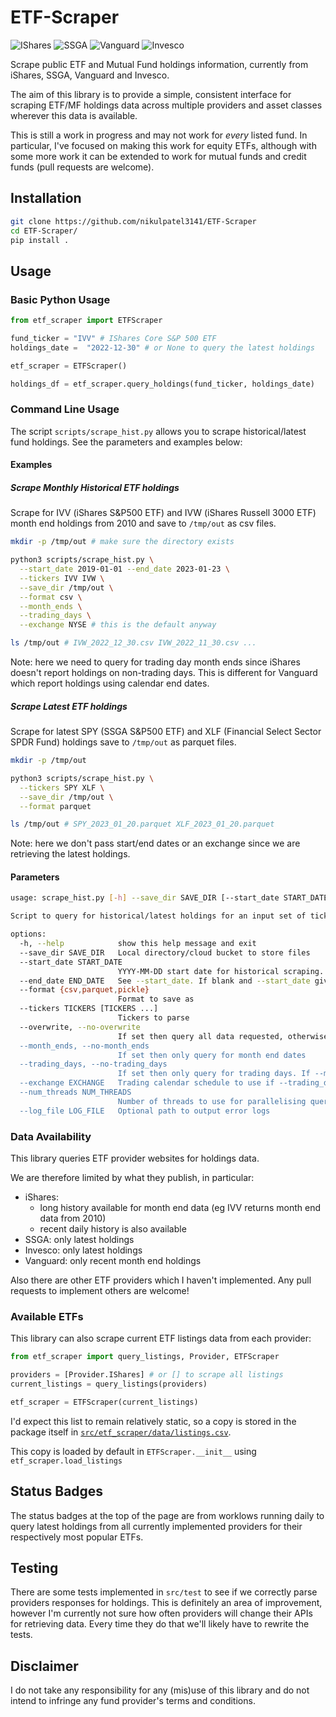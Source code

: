 # ETF-Scraper

![IShares](https://github.com/nikulpatel3141/ETF-Scraper/actions/workflows/check_ishares.yml/badge.svg)
![SSGA](https://github.com/nikulpatel3141/ETF-Scraper/actions/workflows/check_ssga.yml/badge.svg)
![Vanguard](https://github.com/nikulpatel3141/ETF-Scraper/actions/workflows/check_vanguard.yml/badge.svg)
![Invesco](https://github.com/nikulpatel3141/ETF-Scraper/actions/workflows/check_invesco.yml/badge.svg)

Scrape public ETF and Mutual Fund holdings information, currently from iShares, SSGA, Vanguard and Invesco.

The aim of this library is to provide a simple, consistent interface for scraping ETF/MF holdings data across multiple providers and asset classes wherever this data is available.

This is still a work in progress and may not work for _every_ listed fund. In particular, I've focused on making this work for equity ETFs, although with some more work it can be extended to work for mutual funds and credit funds (pull requests are welcome).

## Installation

```bash
git clone https://github.com/nikulpatel3141/ETF-Scraper
cd ETF-Scraper/
pip install .
```

## Usage

### Basic Python Usage

```python
from etf_scraper import ETFScraper

fund_ticker = "IVV" # IShares Core S&P 500 ETF
holdings_date =  "2022-12-30" # or None to query the latest holdings

etf_scraper = ETFScraper()

holdings_df = etf_scraper.query_holdings(fund_ticker, holdings_date)
```

### Command Line Usage

The script `scripts/scrape_hist.py` allows you to scrape historical/latest fund holdings. See the parameters and examples below:

#### Examples

##### Scrape Monthly Historical ETF holdings

Scrape for IVV (iShares S&P500 ETF) and IVW (iShares Russell 3000 ETF) month end holdings from 2010 and save to `/tmp/out` as csv files.

```bash
mkdir -p /tmp/out # make sure the directory exists

python3 scripts/scrape_hist.py \
  --start_date 2019-01-01 --end_date 2023-01-23 \
  --tickers IVV IVW \
  --save_dir /tmp/out \
  --format csv \
  --month_ends \
  --trading_days \
  --exchange NYSE # this is the default anyway

ls /tmp/out # IVW_2022_12_30.csv IVW_2022_11_30.csv ...

```

Note: here we need to query for trading day month ends since iShares doesn't report holdings on non-trading days. This is different for Vanguard which report holdings using calendar end dates.

##### Scrape Latest ETF holdings

Scrape for latest SPY (SSGA S&P500 ETF) and XLF (Financial Select Sector SPDR Fund) holdings save to `/tmp/out` as parquet files.

```bash
mkdir -p /tmp/out

python3 scripts/scrape_hist.py \
  --tickers SPY XLF \
  --save_dir /tmp/out \
  --format parquet

ls /tmp/out # SPY_2023_01_20.parquet XLF_2023_01_20.parquet
```

Note: here we don't pass start/end dates or an exchange since we are retrieving the latest holdings.

#### Parameters

```bash
usage: scrape_hist.py [-h] --save_dir SAVE_DIR [--start_date START_DATE] [--end_date END_DATE] [--format {csv,parquet,pickle}] --tickers TICKERS [TICKERS ...] [--overwrite | --no-overwrite] [--month_ends | --no-month_ends] [--trading_days | --no-trading_days] [--exchange EXCHANGE] [--num_threads NUM_THREADS] [--log_file LOG_FILE]

Script to query for historical/latest holdings for an input set of tickers

options:
  -h, --help            show this help message and exit
  --save_dir SAVE_DIR   Local directory/cloud bucket to store files
  --start_date START_DATE
                        YYYY-MM-DD start date for historical scraping. Leave blank to query latest holdings.
  --end_date END_DATE   See --start_date. If blank and --start_date given, then defaults to start_date. If --start_date is blank then --end_date must be blank too.
  --format {csv,parquet,pickle}
                        Format to save as
  --tickers TICKERS [TICKERS ...]
                        Tickers to parse
  --overwrite, --no-overwrite
                        If set then query all data requested, otherwise only query files missing from save_dir. Cannot be used with start + end dates (we don't know the latest holdings dates without querying).
  --month_ends, --no-month_ends
                        If set then only query for month end dates
  --trading_days, --no-trading_days
                        If set then only query for trading days. If --month_ends is also passed, then query only for trading month ends
  --exchange EXCHANGE   Trading calendar schedule to use if --trading_days is set
  --num_threads NUM_THREADS
                        Number of threads to use for parallelising queries
  --log_file LOG_FILE   Optional path to output error logs
```

### Data Availability

This library queries ETF provider websites for holdings data.

We are therefore limited by what they publish, in particular:

- iShares:
  - long history available for month end data (eg IVV returns month end data from 2010)
  - recent daily history is also available
- SSGA: only latest holdings
- Invesco: only latest holdings
- Vanguard: only recent month end holdings

Also there are other ETF providers which I haven't implemented. Any pull requests to implement others are welcome!

### Available ETFs

This library can also scrape current ETF listings data from each provider:

```python
from etf_scraper import query_listings, Provider, ETFScraper

providers = [Provider.IShares] # or [] to scrape all listings
current_listings = query_listings(providers)

etf_scraper = ETFScraper(current_listings)
```

I'd expect this list to remain relatively static, so a copy is stored in the package itself in [`src/etf_scraper/data/listings.csv`](https://github.com/nikulpatel3141/ETF-Scraper/blob/5116a28697588f566693ca880605c4f68dac14c0/src/etf_scraper/data/listings.csv).

This copy is loaded by default in `ETFScraper.__init__` using `etf_scraper.load_listings`

## Status Badges

The status badges at the top of the page are from worklows running daily to query latest holdings from all currently implemented providers for their respectively most popular ETFs.

## Testing

There are some tests implemented in `src/test` to see if we correctly parse providers responses for holdings. This is definitely an area of improvement, however I'm currently not sure how often providers will change their APIs for retrieving data. Every time they do that we'll likely have to rewrite the tests.

## Disclaimer

I do not take any responsibility for any (mis)use of this library and do not intend to infringe any fund provider's terms and conditions.
